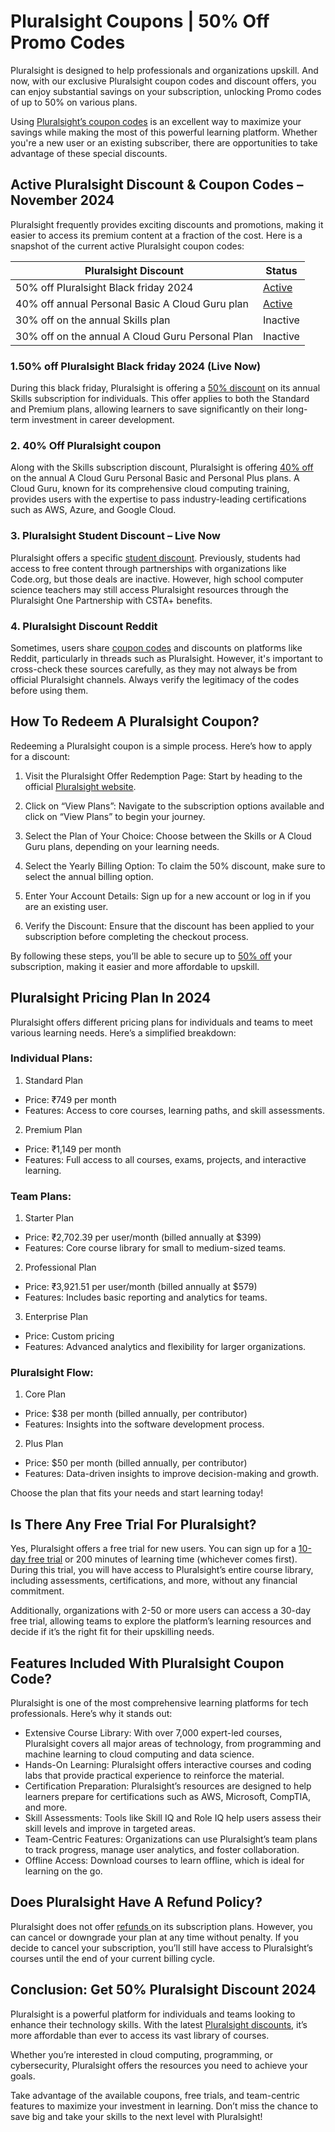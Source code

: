 # Pluralsight Coupons | 50% Off Promo Codes

Pluralsight is designed to help professionals and organizations upskill. And now, with our exclusive Pluralsight coupon codes and discount offers, you can enjoy substantial savings on your subscription, unlocking Promo codes of up to 50% on various plans.

Using [Pluralsight’s coupon codes](https://bit.ly/3I2B46i) is an excellent way to maximize your savings while making the most of this powerful learning platform. Whether you're a new user or an existing subscriber, there are opportunities to take advantage of these special discounts.

## Active Pluralsight Discount & Coupon Codes – November 2024

Pluralsight frequently provides exciting discounts and promotions, making it easier to access its premium content at a fraction of the cost. Here is a snapshot of the current active Pluralsight coupon codes:

|Pluralsight Discount|Status|
| --- | --- |
|50% off Pluralsight Black friday 2024|[Active](https://bit.ly/3I2B46i)|
|40% off annual Personal Basic A Cloud Guru plan|[Active](https://bit.ly/3I2B46i)|
|30% off on the annual Skills plan|Inactive|
|30% off on the annual A Cloud Guru Personal Plan|Inactive|

### 1.50% off Pluralsight Black friday 2024 (Live Now)

During this black friday, Pluralsight is offering a [50% discount](https://bit.ly/3I2B46i) on its annual Skills subscription for individuals. This offer applies to both the Standard and Premium plans, allowing learners to save significantly on their long-term investment in career development.

### 2. 40% Off Pluralsight coupon

Along with the Skills subscription discount, Pluralsight is offering [40% off](https://bit.ly/3I2B46i) on the annual A Cloud Guru Personal Basic and Personal Plus plans. A Cloud Guru, known for its comprehensive cloud computing training, provides users with the expertise to pass industry-leading certifications such as AWS, Azure, and Google Cloud.

### 3. Pluralsight Student Discount – Live Now

Pluralsight offers a specific [student discount](https://bit.ly/3I2B46i). Previously, students had access to free content through partnerships with organizations like Code.org, but those deals are inactive. However, high school computer science teachers may still access Pluralsight resources through the Pluralsight One Partnership with CSTA+ benefits.

### 4. Pluralsight Discount Reddit

Sometimes, users share [coupon codes](https://bit.ly/3I2B46i) and discounts on platforms like Reddit, particularly in threads such as Pluralsight. However, it's important to cross-check these sources carefully, as they may not always be from official Pluralsight channels. Always verify the legitimacy of the codes before using them.

## How To Redeem A Pluralsight Coupon?

Redeeming a Pluralsight coupon is a simple process. Here’s how to apply for a discount:

1. Visit the Pluralsight Offer Redemption Page: Start by heading to the official [Pluralsight website](https://bit.ly/3I2B46i).

2. Click on “View Plans”: Navigate to the subscription options available and click on “View Plans” to begin your journey.

3. Select the Plan of Your Choice: Choose between the Skills or A Cloud Guru plans, depending on your learning needs.

4. Select the Yearly Billing Option: To claim the 50% discount, make sure to select the annual billing option.

5. Enter Your Account Details: Sign up for a new account or log in if you are an existing user.

6. Verify the Discount: Ensure that the discount has been applied to your subscription before completing the checkout process.

By following these steps, you’ll be able to secure up to [50% off](https://bit.ly/3I2B46i) your subscription, making it easier and more affordable to upskill.

## Pluralsight Pricing Plan In 2024

Pluralsight offers different pricing plans for individuals and teams to meet various learning needs. Here’s a simplified breakdown:

### Individual Plans:

1. Standard Plan

  * Price: ₹749 per month
  * Features: Access to core courses, learning paths, and skill assessments.

2. Premium Plan

  * Price: ₹1,149 per month
  * Features: Full access to all courses, exams, projects, and interactive learning.

### Team Plans:

1. Starter Plan

  * Price: ₹2,702.39 per user/month (billed annually at $399)
  * Features: Core course library for small to medium-sized teams.

2. Professional Plan

  * Price: ₹3,921.51 per user/month (billed annually at $579)
  * Features: Includes basic reporting and analytics for teams.

3. Enterprise Plan

  * Price: Custom pricing
  * Features: Advanced analytics and flexibility for larger organizations.

### Pluralsight Flow:

1. Core Plan

  * Price: $38 per month (billed annually, per contributor)
  * Features: Insights into the software development process.

2. Plus Plan

  * Price: $50 per month (billed annually, per contributor)
  * Features: Data-driven insights to improve decision-making and growth.

Choose the plan that fits your needs and start learning today!

## Is There Any Free Trial For Pluralsight?

Yes, Pluralsight offers a free trial for new users. You can sign up for a [10-day free trial](https://bit.ly/3I2B46i) or 200 minutes of learning time (whichever comes first). During this trial, you will have access to Pluralsight’s entire course library, including assessments, certifications, and more, without any financial commitment.

Additionally, organizations with 2-50 or more users can access a 30-day free trial, allowing teams to explore the platform’s learning resources and decide if it’s the right fit for their upskilling needs.

## Features Included With Pluralsight Coupon Code?

Pluralsight is one of the most comprehensive learning platforms for tech professionals. Here’s why it stands out:

* Extensive Course Library: With over 7,000 expert-led courses, Pluralsight covers all major areas of technology, from programming and machine learning to cloud computing and data science.
* Hands-On Learning: Pluralsight offers interactive courses and coding labs that provide practical experience to reinforce the material.
* Certification Preparation: Pluralsight’s resources are designed to help learners prepare for certifications such as AWS, Microsoft, CompTIA, and more.
* Skill Assessments: Tools like Skill IQ and Role IQ help users assess their skill levels and improve in targeted areas.
* Team-Centric Features: Organizations can use Pluralsight’s team plans to track progress, manage user analytics, and foster collaboration.
* Offline Access: Download courses to learn offline, which is ideal for learning on the go.

## Does Pluralsight Have A Refund Policy?

Pluralsight does not offer [refunds ](https://bit.ly/3I2B46i)on its subscription plans. However, you can cancel or downgrade your plan at any time without penalty. If you decide to cancel your subscription, you’ll still have access to Pluralsight’s courses until the end of your current billing cycle.

## Conclusion: Get 50% Pluralsight Discount 2024

Pluralsight is a powerful platform for individuals and teams looking to enhance their technology skills. With the latest [Pluralsight discounts](https://bit.ly/3I2B46i), it’s more affordable than ever to access its vast library of courses.

Whether you’re interested in cloud computing, programming, or cybersecurity, Pluralsight offers the resources you need to achieve your goals.

Take advantage of the available coupons, free trials, and team-centric features to maximize your investment in learning. Don’t miss the chance to save big and take your skills to the next level with Pluralsight!
